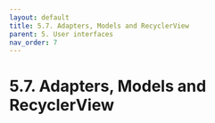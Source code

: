 ```yaml
---
layout: default
title: 5.7. Adapters, Models and RecyclerView
parent: 5. User interfaces
nav_order: 7
---
```


# 5.7. Adapters, Models and RecyclerView
